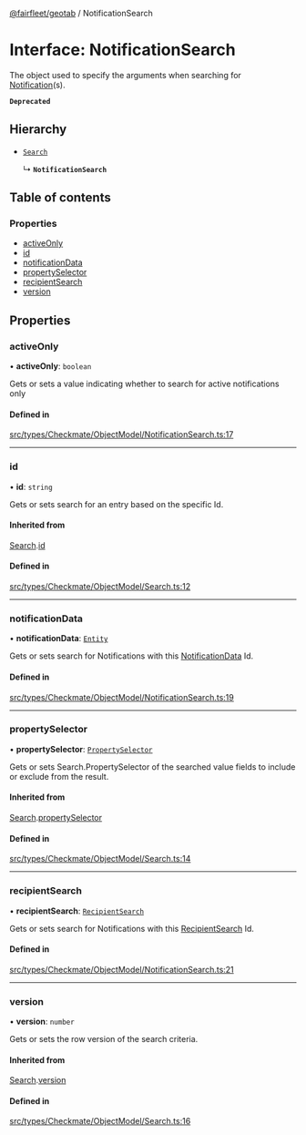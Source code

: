 [@fairfleet/geotab](../README.md) / NotificationSearch

# Interface: NotificationSearch

The object used to specify the arguments when searching for
 [Notification](Notification.md)(s).

**`Deprecated`**

## Hierarchy

- [`Search`](Search.md)

  ↳ **`NotificationSearch`**

## Table of contents

### Properties

- [activeOnly](NotificationSearch.md#activeonly)
- [id](NotificationSearch.md#id)
- [notificationData](NotificationSearch.md#notificationdata)
- [propertySelector](NotificationSearch.md#propertyselector)
- [recipientSearch](NotificationSearch.md#recipientsearch)
- [version](NotificationSearch.md#version)

## Properties

### activeOnly

• **activeOnly**: `boolean`

Gets or sets a value indicating whether to search for active notifications only

#### Defined in

[src/types/Checkmate/ObjectModel/NotificationSearch.ts:17](https://github.com/fairfleet/geotab/blob/d57d931/src/types/Checkmate/ObjectModel/NotificationSearch.ts#L17)

___

### id

• **id**: `string`

Gets or sets search for an entry based on the specific Id.

#### Inherited from

[Search](Search.md).[id](Search.md#id)

#### Defined in

[src/types/Checkmate/ObjectModel/Search.ts:12](https://github.com/fairfleet/geotab/blob/d57d931/src/types/Checkmate/ObjectModel/Search.ts#L12)

___

### notificationData

• **notificationData**: [`Entity`](Entity.md)

Gets or sets search for Notifications with this [NotificationData](../README.md#notificationdata) Id.

#### Defined in

[src/types/Checkmate/ObjectModel/NotificationSearch.ts:19](https://github.com/fairfleet/geotab/blob/d57d931/src/types/Checkmate/ObjectModel/NotificationSearch.ts#L19)

___

### propertySelector

• **propertySelector**: [`PropertySelector`](PropertySelector.md)

Gets or sets Search.PropertySelector of the searched value fields to include or exclude from the result.

#### Inherited from

[Search](Search.md).[propertySelector](Search.md#propertyselector)

#### Defined in

[src/types/Checkmate/ObjectModel/Search.ts:14](https://github.com/fairfleet/geotab/blob/d57d931/src/types/Checkmate/ObjectModel/Search.ts#L14)

___

### recipientSearch

• **recipientSearch**: [`RecipientSearch`](RecipientSearch.md)

Gets or sets search for Notifications with this [RecipientSearch](RecipientSearch.md) Id.

#### Defined in

[src/types/Checkmate/ObjectModel/NotificationSearch.ts:21](https://github.com/fairfleet/geotab/blob/d57d931/src/types/Checkmate/ObjectModel/NotificationSearch.ts#L21)

___

### version

• **version**: `number`

Gets or sets the row version of the search criteria.

#### Inherited from

[Search](Search.md).[version](Search.md#version)

#### Defined in

[src/types/Checkmate/ObjectModel/Search.ts:16](https://github.com/fairfleet/geotab/blob/d57d931/src/types/Checkmate/ObjectModel/Search.ts#L16)

